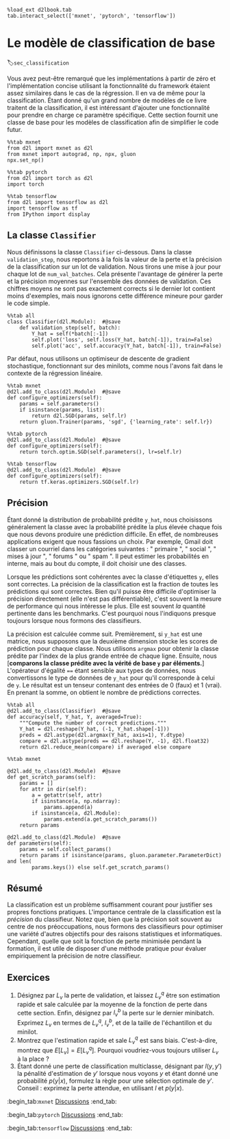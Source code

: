 ```{.python .input  n=1}
%load_ext d2lbook.tab
tab.interact_select(['mxnet', 'pytorch', 'tensorflow'])
```

# Le modèle de classification de base
:label:`sec_classification` 

Vous avez peut-être remarqué que les implémentations à partir de zéro et l'implémentation concise utilisant la fonctionnalité du framework étaient assez similaires dans le cas de la régression. Il en va de même pour la classification. Étant donné qu'un grand nombre de modèles de ce livre traitent de la classification, il est intéressant d'ajouter une fonctionnalité pour prendre en charge ce paramètre spécifique. Cette section fournit une classe de base pour les modèles de classification afin de simplifier le code futur.

```{.python .input  n=2}
%%tab mxnet
from d2l import mxnet as d2l
from mxnet import autograd, np, npx, gluon
npx.set_np()
```

```{.python .input  n=3}
%%tab pytorch
from d2l import torch as d2l
import torch
```

```{.python .input  n=4}
%%tab tensorflow
from d2l import tensorflow as d2l
import tensorflow as tf
from IPython import display
```

## La classe `Classifier`

Nous définissons la classe `Classifier` ci-dessous. Dans la classe `validation_step`, nous reportons à la fois la valeur de la perte et la précision de la classification sur un lot de validation. Nous tirons une mise à jour pour chaque lot de `num_val_batches`. Cela présente l'avantage de générer la perte et la précision moyennes sur l'ensemble des données de validation. Ces chiffres moyens ne sont pas exactement corrects si le dernier lot contient moins d'exemples, mais nous ignorons cette différence mineure pour garder le code simple.

```{.python .input  n=5}
%%tab all
class Classifier(d2l.Module):  #@save
    def validation_step(self, batch):
        Y_hat = self(*batch[:-1])
        self.plot('loss', self.loss(Y_hat, batch[-1]), train=False)
        self.plot('acc', self.accuracy(Y_hat, batch[-1]), train=False)
```

Par défaut, nous utilisons un optimiseur de descente de gradient stochastique, fonctionnant sur des minilots, comme nous l'avons fait dans le contexte de la régression linéaire.

```{.python .input  n=6}
%%tab mxnet
@d2l.add_to_class(d2l.Module)  #@save
def configure_optimizers(self):
    params = self.parameters()
    if isinstance(params, list):
        return d2l.SGD(params, self.lr)
    return gluon.Trainer(params, 'sgd', {'learning_rate': self.lr})
```

```{.python .input  n=7}
%%tab pytorch
@d2l.add_to_class(d2l.Module)  #@save
def configure_optimizers(self):
    return torch.optim.SGD(self.parameters(), lr=self.lr)
```

```{.python .input  n=8}
%%tab tensorflow
@d2l.add_to_class(d2l.Module)  #@save
def configure_optimizers(self):
    return tf.keras.optimizers.SGD(self.lr)
```

## Précision

Étant donné la distribution de probabilité prédite `y_hat`,
nous choisissons généralement la classe avec la probabilité prédite la plus élevée
chaque fois que nous devons produire une prédiction difficile.
En effet, de nombreuses applications exigent que nous fassions un choix.
Par exemple, Gmail doit classer un courriel dans les catégories suivantes : " primaire ", " social ", " mises à jour ", " forums " ou " spam ".
Il peut estimer les probabilités en interne,
mais au bout du compte, il doit choisir une des classes.

Lorsque les prédictions sont cohérentes avec la classe d'étiquettes `y`, elles sont correctes.
La précision de la classification est la fraction de toutes les prédictions qui sont correctes.
Bien qu'il puisse être difficile d'optimiser la précision directement (elle n'est pas différentiable),
c'est souvent la mesure de performance qui nous intéresse le plus. Elle est souvent *la*
quantité pertinente dans les benchmarks. C'est pourquoi nous l'indiquons presque toujours lorsque nous formons des classifieurs.

La précision est calculée comme suit.
Premièrement, si `y_hat` est une matrice,
nous supposons que la deuxième dimension stocke les scores de prédiction pour chaque classe.
Nous utilisons `argmax` pour obtenir la classe prédite par l'index de la plus grande entrée de chaque ligne.
Ensuite, nous [**comparons la classe prédite avec la vérité de base `y` par éléments.**]
L'opérateur d'égalité `==` étant sensible aux types de données,
nous convertissons le type de données de `y_hat` pour qu'il corresponde à celui de `y`.
Le résultat est un tenseur contenant des entrées de 0 (faux) et 1 (vrai).
En prenant la somme, on obtient le nombre de prédictions correctes.

```{.python .input  n=9}
%%tab all
@d2l.add_to_class(Classifier)  #@save
def accuracy(self, Y_hat, Y, averaged=True):
    """Compute the number of correct predictions."""
    Y_hat = d2l.reshape(Y_hat, (-1, Y_hat.shape[-1]))
    preds = d2l.astype(d2l.argmax(Y_hat, axis=1), Y.dtype)
    compare = d2l.astype(preds == d2l.reshape(Y, -1), d2l.float32)
    return d2l.reduce_mean(compare) if averaged else compare
```

```{.python .input  n=10}
%%tab mxnet

@d2l.add_to_class(d2l.Module)  #@save
def get_scratch_params(self):
    params = []
    for attr in dir(self):
        a = getattr(self, attr)
        if isinstance(a, np.ndarray):
            params.append(a)
        if isinstance(a, d2l.Module):
            params.extend(a.get_scratch_params())
    return params

@d2l.add_to_class(d2l.Module)  #@save
def parameters(self):
    params = self.collect_params()
    return params if isinstance(params, gluon.parameter.ParameterDict) and len(
        params.keys()) else self.get_scratch_params()
```

## Résumé

La classification est un problème suffisamment courant pour justifier ses propres fonctions pratiques. L'importance centrale de la classification est la *précision* du classifieur. Notez que, bien que la précision soit souvent au centre de nos préoccupations, nous formons des classifieurs pour optimiser une variété d'autres objectifs pour des raisons statistiques et informatiques. Cependant, quelle que soit la fonction de perte minimisée pendant la formation, il est utile de disposer d'une méthode pratique pour évaluer empiriquement la précision de notre classifieur. 


## Exercices

1. Désignez par $L_v$ la perte de validation, et laissez $L_v^q$ être son estimation rapide et sale calculée par la moyenne de la fonction de perte dans cette section. Enfin, désignez par $l_v^b$ la perte sur le dernier minibatch. Exprimez $L_v$ en termes de $L_v^q$, $l_v^b$, et de la taille de l'échantillon et du minilot.
1. Montrez que l'estimation rapide et sale $L_v^q$ est sans biais. C'est-à-dire, montrez que $E[L_v] = E[L_v^q]$. Pourquoi voudriez-vous toujours utiliser $L_v$ à la place ?
1. Étant donné une perte de classification multiclasse, désignant par $l(y,y')$ la pénalité d'estimation de $y'$ lorsque nous voyons $y$ et étant donné une probabilité $p(y|x)$, formulez la règle pour une sélection optimale de $y'$. Conseil : exprimez la perte attendue, en utilisant $l$ et $p(y|x)$.

:begin_tab:`mxnet`
[Discussions](https://discuss.d2l.ai/t/6808)
:end_tab:

:begin_tab:`pytorch`
[Discussions](https://discuss.d2l.ai/t/6809)
:end_tab:

:begin_tab:`tensorflow`
[Discussions](https://discuss.d2l.ai/t/6810)
:end_tab:
